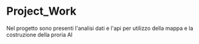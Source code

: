 # Project_Work
Nel progetto sono presenti l'analisi dati e l'api per utilizzo della mappa e la costruzione della proria AI
